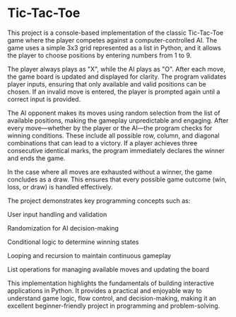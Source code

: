 # Tic-Tac-Toe
This project is a console-based implementation of the classic Tic-Tac-Toe game where the player competes against a computer-controlled AI. The game uses a simple 3x3 grid represented as a list in Python, and it allows the player to choose positions by entering numbers from 1 to 9.

The player always plays as "X", while the AI plays as "O". After each move, the game board is updated and displayed for clarity. The program validates player inputs, ensuring that only available and valid positions can be chosen. If an invalid move is entered, the player is prompted again until a correct input is provided.

The AI opponent makes its moves using random selection from the list of available positions, making the gameplay unpredictable and engaging. After every move—whether by the player or the AI—the program checks for winning conditions. These include all possible row, column, and diagonal combinations that can lead to a victory. If a player achieves three consecutive identical marks, the program immediately declares the winner and ends the game.

In the case where all moves are exhausted without a winner, the game concludes as a draw. This ensures that every possible game outcome (win, loss, or draw) is handled effectively.

The project demonstrates key programming concepts such as:

User input handling and validation

Randomization for AI decision-making

Conditional logic to determine winning states

Looping and recursion to maintain continuous gameplay

List operations for managing available moves and updating the board

This implementation highlights the fundamentals of building interactive applications in Python. It provides a practical and enjoyable way to understand game logic, flow control, and decision-making, making it an excellent beginner-friendly project in programming and problem-solving.
